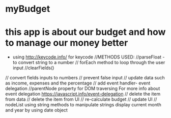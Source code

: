 # myBudget
# this app is about our budget and how to manage our money better
* using http://keycode.info/ for keycode
//METHODS USED:
//parseFloat - to convert string to a number
// forEach method to loop through the user input
//clearFields()

// convert fields inputs to numbers
// prevent false input
// update data such as income, expenses and the percentage
// add event handler- event delegation
//parentNode property for DOM traversing
 For more info about event delegation https://javascript.info/event-delegation
// delete the item from data
// delete the item from UI
// re-calculate budget
// update UI
// nodeList
using string methods to manipulate strings
display current month and year by using date object 
